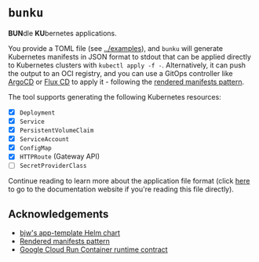 # `bunku`

**BUN**dle **KU**bernetes applications.

You provide a TOML file (see [../examples](../examples)), and `bunku` will
generate Kubernetes manifests in JSON format to stdout that can be applied
directly to Kubernetes clusters with `kubectl apply -f -`.
Alternatively, it can push the output to an OCI registry, and you can use a
GitOps controller like [ArgoCD](https://argo-cd.readthedocs.io) or [Flux
CD](https://fluxcd.io/) to apply it - following the [rendered manifests
pattern](https://akuity.io/blog/the-rendered-manifests-pattern).

The tool supports generating the following Kubernetes resources:

- [x] `Deployment`
- [x] `Service`
- [x] `PersistentVolumeClaim`
- [x] `ServiceAccount`
- [x] `ConfigMap`
- [x] `HTTPRoute` (Gateway API)
- [ ] `SecretProviderClass`

Continue reading to learn more about the application file format (click
[here](https://bunku.khuedoan.com) to go to the documentation website if you're
reading this file directly).

## Acknowledgements

- [bjw's app-template Helm chart](https://bjw-s-labs.github.io/helm-charts/docs/app-template)
- [Rendered manifests pattern](https://akuity.io/blog/the-rendered-manifests-pattern)
- [Google Cloud Run Container runtime contract](https://cloud.google.com/run/docs/container-contract)
